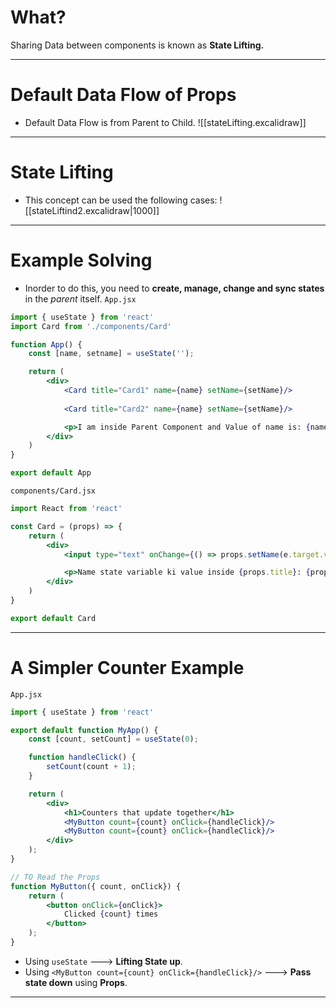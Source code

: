 # What?
Sharing Data between components is known as **State Lifting.**

---
# Default Data Flow of Props
- Default Data Flow is from Parent to Child.
![[stateLifting.excalidraw]]

---
# State Lifting
- This concept can be used the following cases:
![[stateLiftind2.excalidraw|1000]]

---
# Example Solving
- Inorder to do this, you need to **create, manage, change and sync states** in the _parent_ itself.
`App.jsx`
``` jsx
import { useState } from 'react'
import Card from './components/Card'

function App() {
	const [name, setname] = useState('');

	return (
		<div>
			<Card title="Card1" name={name} setName={setName}/>
			
			<Card title="Card2" name={name} setName={setName}/>

			<p>I am inside Parent Component and Value of name is: {name} </p>
		</div>
	)
}

export default App
```

`components/Card.jsx`
``` jsx
import React from 'react'

const Card = (props) => {
	return (
		<div>
			<input type="text" onChange={() => props.setName(e.target.value)} />

			<p>Name state variable ki value inside {props.title}: {props.name}</p>
		</div>
	)
}

export default Card
```

---
# **A Simpler Counter Example**
`App.jsx`
``` jsx
import { useState } from 'react'

export default function MyApp() {
	const [count, setCount] = useState(0);

	function handleClick() {
		setCount(count + 1);
	}

	return (
		<div>
			<h1>Counters that update together</h1>
			<MyButton count={count} onClick={handleClick}/>
			<MyButton count={count} onClick={handleClick}/>
		</div>
	);
}

// TO Read the Props
function MyButton({ count, onClick}) {
	return (
		<button onClick={onClick}>
			Clicked {count} times
		</button>
	);
}
```

- Using `useState` ---> **Lifting State up**.
- Using `<MyButton count={count} onClick={handleClick}/>` ---> **Pass state down** using **Props**. 

---
